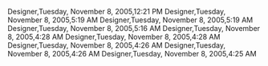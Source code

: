 ﻿Designer,Tuesday, November 8, 2005,12:21 PMDesigner,Tuesday, November 8, 2005,5:19 AMDesigner,Tuesday, November 8, 2005,5:19 AMDesigner,Tuesday, November 8, 2005,5:16 AMDesigner,Tuesday, November 8, 2005,4:28 AMDesigner,Tuesday, November 8, 2005,4:28 AMDesigner,Tuesday, November 8, 2005,4:26 AMDesigner,Tuesday, November 8, 2005,4:26 AMDesigner,Tuesday, November 8, 2005,4:25 AM